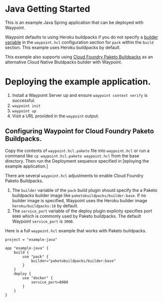 # Java Getting Started
This is an example Java Spring application that can be deployed with Waypoint.

Waypoint defaults to using Heroku buildpacks if you do not specify a [builder variable](https://waypointproject.io/plugins/pack#builder) in the  `waypoint.hcl` configuration section for `pack` within the `build` section. This example uses Heroku buildpacks by default.

This example also supports using [Cloud Foundry Paketo Buildpacks](https://paketo.io/docs/) as an alternative Cloud Native Biuldpacks builder with Waypoint.

# Deploying the example application.

1. Install a Waypoint Server up and ensure `waypoint context verify` is successful.
1. `waypoint init`
1. `waypoint up`
1. Visit a URL provided in the `waypoint` output.

## Configuring Waypoint for Cloud Foundry Paketo Buildpacks.

Copy the contents of `waypoint.hcl.paketo` file into `waypoint.hcl` or run a command like `cp waypoint.hcl.paketo waypoint.hcl` from the base directory. Then run the Deployment sequence specified in [eploying the example application.]

There are several `waypoint.hcl` adjustments to enable Cloud Foundry Paketo Buildpacks.
1. The `builder` variable of the `pack` build plugin should specify the a Paketo buildpacks builder image like `paketobuildpacks/builder:base`. If no builder image is specified, Waypoint uses the Heroku builder image `heroku/buildpacks:18` by default. 
1. The `service_port` variable of the deploy plugin explicity specifies port `8080` which is commonly used by Paketo buildpacks. The default Waypoint `service_port` is `3000`.

Here is a full `waypoint.hcl` example that works with Paketo buildpacks.

```
project = "example-java"

app "example-java" {
    build {
        use "pack" {
            builder="paketobuildpacks/builder:base"
        }
    }
    deploy {
        use "docker" {
            service_port=8080
        }
    }
}
```
